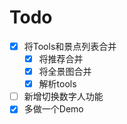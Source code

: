 # Todo

- [X] 将Tools和景点列表合并
  - [X] 将推荐合并
  - [X] 将全景图合并
  - [X] 解析tools
- [ ] 新增切换数字人功能
- [X] 多做一个Demo
